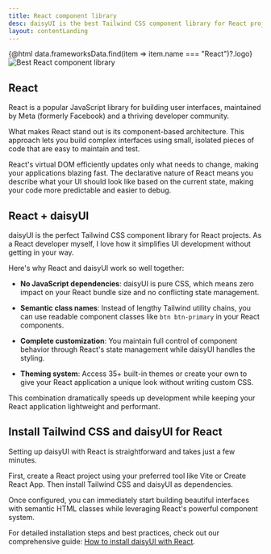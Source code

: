 ```yaml
---
title: React component library
desc: daisyUI is the best Tailwind CSS component library for React projects
layout: contentLanding
---
```


<script>
  import Translate from "$components/Translate.svelte"
  import Testimonials from "$components/Testimonials.svelte"
  export let data
</script>

<div class="mx-auto not-prose max-w-4xl py-12 p-6 from-base-300 rounded-box outline-base-content/5 mt-12 mb-6 items-center justify-center gap-8 bg-linear-to-b bg-center outline-2 outline-offset-6">
<div class="max-w-96 items-center w-full grid grid-cols-2 gap-6 lg:gap-12 [&>svg]:w-full [&>svg]:h-auto mx-auto">
{@html data.frameworksData.find(item => item.name === "React")?.logo}
<img class="w-full h-auto" src="https://img.daisyui.com/images/daisyui/mark-static.svg" alt="Best React component library" />
</div>
</div>

## React

React is a popular JavaScript library for building user interfaces, maintained by Meta (formerly Facebook) and a thriving developer community.

What makes React stand out is its component-based architecture. This approach lets you build complex interfaces using small, isolated pieces of code that are easy to maintain and test.

React's virtual DOM efficiently updates only what needs to change, making your applications blazing fast. The declarative nature of React means you describe what your UI should look like based on the current state, making your code more predictable and easier to debug.

## React + daisyUI

daisyUI is the perfect Tailwind CSS component library for React projects. As a React developer myself, I love how it simplifies UI development without getting in your way.

Here's why React and daisyUI work so well together:

- **No JavaScript dependencies**: daisyUI is pure CSS, which means zero impact on your React bundle size and no conflicting state management.
- **Semantic class names**: Instead of lengthy Tailwind utility chains, you can use readable component classes like `btn btn-primary` in your React components.

- **Complete customization**: You maintain full control of component behavior through React's state management while daisyUI handles the styling.

- **Theming system**: Access 35+ built-in themes or create your own to give your React application a unique look without writing custom CSS.

This combination dramatically speeds up development while keeping your React application lightweight and performant.

<div dir="ltr" class="left-[50%] rtl:left-[-50%] relative translate-x-[-50%] rtl:translate-x-[50%] my-12 w-[calc(100vw-2rem)]">
  <Testimonials items={data.testimonials} limit="6" />
</div>

## Install Tailwind CSS and daisyUI for React

Setting up daisyUI with React is straightforward and takes just a few minutes.

First, create a React project using your preferred tool like Vite or Create React App. Then install Tailwind CSS and daisyUI as dependencies.

Once configured, you can immediately start building beautiful interfaces with semantic HTML classes while leveraging React's powerful component system.

For detailed installation steps and best practices, check out our comprehensive guide: [How to install daisyUI with React](/docs/install/react/).
